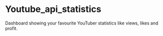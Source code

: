 # Youtube_api_statistics
Dashboard showing your favourite YouTuber statistics like views, likes and profit.
